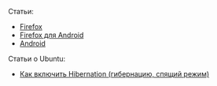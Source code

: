 Статьи:
* [Firefox](https://github.com/myBestSoftAndPref/soft/tree/master/src/firefox/desktop.md)
* [Firefox для Android](https://github.com/myBestSoftAndPref/soft/tree/master/src/firefox/desktop.md)
* [Android](https://github.com/myBestSoftAndPref/soft/tree/master/src/android/README.md)

Статьи о Ubuntu:
* [Как включить Hibernation (гибернацию, спящий режим)](https://github.com/myBestSoftAndPref/soft/tree/master/src/linux/hibernation.txt)
